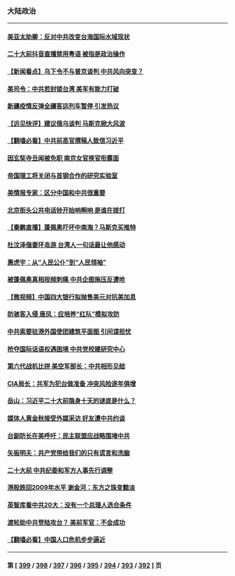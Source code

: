 ### 大陆政治
---
#### [美亚太助卿：反对中共改变台海国际水域现状](../../pages/ncid277/n13839237.md) 
#### [二十大前抖音直播禁用粤语 被指是政治操作](../../pages/ncid277/n13839150.md) 
#### [【新闻看点】乌下令不与普京谈判 中共风向突变？](../../pages/ncid277/n13839071.md) 
#### [美司令：中共若封锁台湾 美军有能力打破](../../pages/ncid277/n13839105.md) 
#### [新疆疫情反弹全疆客运列车暂停 引发热议](../../pages/ncid277/n13839083.md) 
#### [【远见快评】建议俄乌谈判 马斯克掀大风波](../../pages/ncid277/n13839031.md) 
#### [【翻墙必看】中共前高官撰稿人致信习近平](../../pages/ncid277/n13839090.md) 
#### [因玄奘寺丑闻被免职 南京女官换官衔露面](../../pages/ncid277/n13838922.md) 
#### [帝国理工将关闭与首钢合作的研究实验室](../../pages/ncid277/n13838949.md) 
#### [美情报专家：区分中国和中共很重要](../../pages/ncid277/n13839021.md) 
#### [北京街头公共电话铃开始响啊响 是谁在拨打](../../pages/ncid277/n13838907.md) 
#### [【秦鹏直播】蓬佩奥吓坏中南海？马斯克买推特](../../pages/ncid277/n13838790.md) 
#### [杜汶泽偕妻环岛游 台湾人一句话最让他感动](../../pages/ncid277/n13838905.md) 
#### [惠虎宇：从“人民公仆”到“人民领袖”](../../pages/ncid277/n13838962.md) 
#### [被蓬佩奥真相视频刺痛 中共企图施压反遭呛](../../pages/ncid277/n13838934.md) 
#### [【微视频】中国四大银行拟抛售美元对抗美加息](../../pages/ncid277/n13838787.md) 
#### [防骇客入侵 唐凤：应培养“红队”模拟攻防](../../pages/ncid277/n13838796.md) 
#### [中共索要驻港外国使团建筑平面图 引间谍担忧](../../pages/ncid277/n13838842.md) 
#### [抢夺国际话语权遇困境 中共党校建研究中心](../../pages/ncid277/n13838684.md) 
#### [第六代战机比拼 美空军部长：中共相形见绌](../../pages/ncid277/n13838681.md) 
#### [CIA局长：共军为犯台做准备 冲突风险逐年俱增](../../pages/ncid277/n13837946.md) 
#### [岳山：习近平二十大前隐身十天的谜底是什么？](../../pages/ncid277/n13838677.md) 
#### [媒体人黄金秋接受外媒采访 好友遭中共约谈](../../pages/ncid277/n13838646.md) 
#### [台副防长在美呼吁：民主联盟应战略围堵中共](../../pages/ncid277/n13838589.md) 
#### [矢板明夫：共产党带给我们的只有谎言和洗脑](../../pages/ncid277/n13838517.md) 
#### [二十大前 中共纪委和军方人事先行调整](../../pages/ncid277/n13838485.md) 
#### [港股跌回2009年水平 谢金河：东方之珠变黯淡](../../pages/ncid277/n13838394.md) 
#### [英智库看中共20大：没有一个总理人选合条件](../../pages/ncid277/n13838292.md) 
#### [渡轮助中共登陆攻台？ 美前军官：不会成功](../../pages/ncid277/n13838428.md) 
#### [【翻墙必看】中国人口危机步步逼近](../../pages/ncid277/n13838455.md) 

---
#### 第 [ [399](./399.md) / [398](./398.md) / [397](./397.md) / [396](./396.md) / [395](./395.md) / [394](./394.md) / [393](./393.md) / [392](./392.md) ] 页
